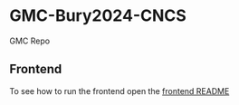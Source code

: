 # GMC-Bury2024-CNCS
GMC Repo

## Frontend

To see how to run the frontend open the [frontend README](./frontend/README.md)